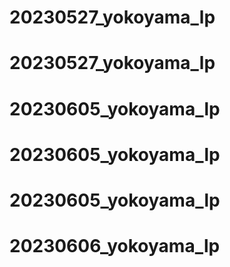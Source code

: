 # 20230527_yokoyama_lp
# 20230527_yokoyama_lp
# 20230605_yokoyama_lp
# 20230605_yokoyama_lp
# 20230605_yokoyama_lp
# 20230606_yokoyama_lp
